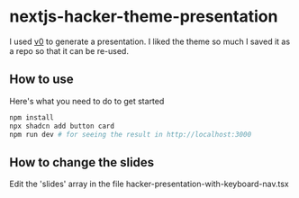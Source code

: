 # nextjs-hacker-theme-presentation

I used [v0](https://v0.dev) to generate a presentation. I liked the theme so much I saved it as a repo so that it can be re-used.

## How to use

Here's what you need to do to get started

```bash
npm install
npx shadcn add button card
npm run dev # for seeing the result in http://localhost:3000
```

## How to change the slides

Edit the 'slides' array in the file hacker-presentation-with-keyboard-nav.tsx
